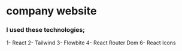 # company website
### I used these technologies;

1- React
2- Tailwind
3- Flowbite
4- React Router Dom
6- React Icons

